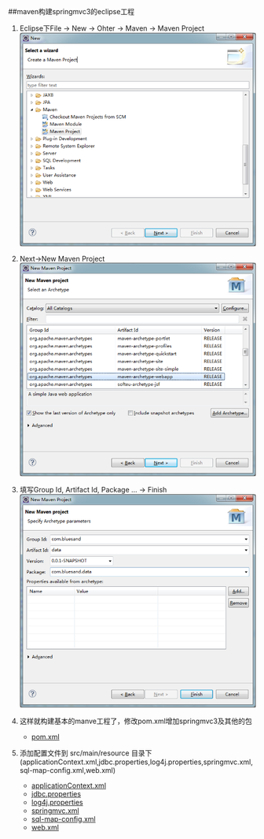 ##maven构建springmvc3的eclipse工程
1. Eclipse下File -> New -> Ohter -> Maven -> Maven Project
![1.1.1](images/1.1.1.png "1.1.1")
2.  Next->New Maven Project
![1.1.2](images/1.1.2.png "1.1.2")
3. 填写Group Id, Artifact Id, Package ... -> Finish
![1.1.3](images/1.1.3.png "1.1.3")
4. 这样就构建基本的manve工程了，修改pom.xml增加springmvc3及其他的包

	* [pom.xml](codes/1.1/pom.xml)

5. 添加配置文件到 src/main/resource 目录下 (applicationContext.xml,jdbc.properties,log4j.properties,springmvc.xml,sql-map-config.xml,web.xml)
	* [applicationContext.xml](codes/1.1/applicationContext.xml)
	* [jdbc.properties](jdbc.properties)
	* [log4j.properties](codes/1.1/log4j.properties)
	* [springmvc.xml](codes/1.1/springmvc.xml)
	* [sql-map-config.xml](codes/1.1/sql-map-config.xml)
	* [web.xml](codes/1.1/web.xml)


